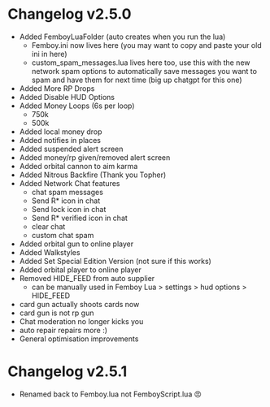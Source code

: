 # Changelog v2.5.0
- Added FemboyLuaFolder (auto creates when you run the lua)
    - Femboy.ini now lives here (you may want to copy and paste your old ini in here)
    - custom_spam_messages.lua lives here too, use this with the new network spam options to automatically save messages you want to spam and have them for next time (big up chatgpt for this one)
- Added More RP Drops
- Added Disable HUD Options
- Added Money Loops (6s per loop)
    - 750k 
    - 500k
- Added local money drop
- Added notifies in places
- Added suspended alert screen
- Added money/rp given/removed alert screen
- Added orbital cannon to aim karma
- Added Nitrous Backfire (Thank you Topher)
- Added Network Chat features
    - chat spam messages
    - Send R* icon in chat
    - Send lock icon in chat
    - Send R* verified icon in chat
    - clear chat
    - custom chat spam
- Added orbital gun to online player
- Added Walkstyles
- Added Set Special Edition Version (not sure if this works)
- Added orbital player to online player
- Removed HIDE_FEED from auto supplier
    - can be manually used in Femboy Lua > settings > hud options > HIDE_FEED
- card gun actually shoots cards now
- card gun is not rp gun
- Chat moderation no longer kicks you
- auto repair repairs more :)
- General optimisation improvements 

# Changelog v2.5.1
- Renamed back to Femboy.lua not FemboyScript.lua :angry:
